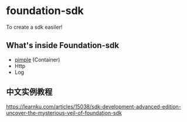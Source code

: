 # foundation-sdk
To create a sdk easiler!

## What's inside Foundation-sdk

- [pimple](https://github.com/silexphp/Pimple) (Container)
- Http
- Log

## 中文实例教程

https://learnku.com/articles/15038/sdk-development-advanced-edition-uncover-the-mysterious-veil-of-foundation-sdk
